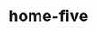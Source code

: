 <!-- generated by markdown-notes-tree -->

# home-five

<!-- optional markdown-notes-tree directory description starts here -->

<!-- optional markdown-notes-tree directory description ends here -->


